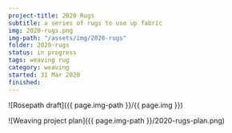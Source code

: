 ```yaml
---
project-title: 2020 Rugs
subtitle: a series of rugs to use up fabric
img: 2020-rugs.png
img-path: "/assets/img/2020-rugs"
folder: 2020-rugs
status: in progress
tags: weaving rug
category: weaving
started: 31 Mar 2020
finished: 
---
```


![Rosepath draft]({{ page.img-path }}/{{ page.img }})

![Weaving project plan]({{ page.img-path }}/2020-rugs-plan.png)